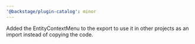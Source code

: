 ```yaml
---
'@backstage/plugin-catalog': minor
---
```


Added the EntityContextMenu to the export to use it in other projects as an import instead of copying the code.
